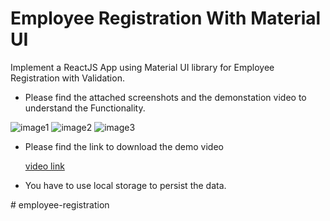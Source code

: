 # Employee Registration With Material UI 
Implement a ReactJS App using Material UI library for Employee Registration with Validation.

- Please find the attached screenshots and the demonstation video to understand the Functionality.

![image1](./1.jpg)
![image2](./2.jpg)
![image3](./3.jpg)

- Please find the link to download the demo video

  [video link](https://drive.google.com/drive/folders/1K18g7h5lH8O4-DoVaFtPEddlcJD_bXD0?usp=sharing)

- You have to use local storage to persist the data.

#   e m p l o y e e - r e g i s t r a t i o n  
 